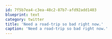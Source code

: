 ```yaml
---
id: 7f5b7ea4-c3ea-48c2-87b7-afd92add1403
blueprint: text
category: twitter
title: 'Need a road-trip so bad right now.'
caption: 'Need a road-trip so bad right now.'
---
```

